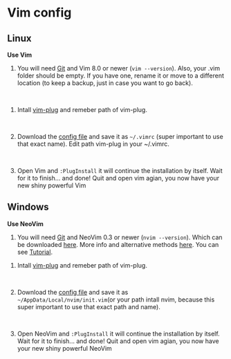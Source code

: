 # Vim config
[//]: # "https://github.com/fisadev/fisa-vim-config"

## Linux
**Use Vim**

1) You will need [Git] and Vim 8.0 or newer (`vim --version`).
Also, your .vim folder should be empty. If you have one, rename it or move to a different location (to keep a backup, just in case you want to go back).
<br>

1) Intall [vim-plug] and remeber path of vim-plug.
<br>

2) Download the [config file](https://github.com/TrQ-Hoan/vim-config/blob/master/.vimrc) and save it as `~/.vimrc` (super important to use that exact name). Edit path vim-plug in your ~/.vimrc.
<br>

3) Open Vim and `:PlugInstall` it will continue the installation by itself. Wait for it to finish... and done! Quit and open vim agian, you now have your new shiny powerful Vim

## Windows
**Use NeoVim**

1) You will need [Git] and NeoVim 0.3 or newer (`nvim --version`). Which can be downloaded [here](https://github.com/neovim/neovim/releases).
More info and alternative methods [here](https://github.com/neovim/neovim/wiki/Installing-Neovim).
You can see [Tutorial](https://jdhao.github.io/2018/11/15/neovim_configuration_windows/).

[//]: # "Also, your `~/AppData/Local/nvim/` folder should be empty. If you have one, rename it or move to a different location (to keep a backup, just in case you want to go back)."

1) Intall [vim-plug] and remeber path of vim-plug.
<br>

2) Download the [config file](https://github.com/TrQ-Hoan/vim-config/blob/master/init.vim) and save it as `~/AppData/Local/nvim/init.vim`(or your path intall nvim, because this super important to use that exact path and name).
<br>

3) Open NeoVim and `:PlugInstall` it will continue the installation by itself. Wait for it to finish... and done! Quit and open vim agian, you now have your new shiny powerful NeoVim

[Git]: (https://git-scm.com/book/en/v2/Getting-Started-Installing-Git)
[vim-plug]: (https://github.com/junegunn/vim-plug)